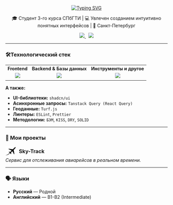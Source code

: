 <p align="center">
  <a href="https://github.com/Anton-Frontend-web3">
    <img src="https://readme-typing-svg.herokuapp.com?font=Fira+Code&weight=600&size=26&duration=4000&color=3399FF&center=true&vCenter=true&width=450&lines=Привет!+Я+Антон+%F0%9F%91%8B;Frontend+разработчик;Создаю+современные+веб--приложения" alt="Typing SVG" />
  </a>
</p>

<p align="center">
  🎓 Студент 3-го курса СПбГТИ | 💻 Увлечен созданием интуитивно понятных интерфейсов | 📍 Санкт-Петербург
</p>

<p align="center">
  <a href="mailto:patokaanton@yandex.ru" style="margin-right: 8px;">
    <img src="https://img.shields.io/badge/-patokaanton@yandex.ru-D14836?style=flat-square&logo=yandex&logoColor=white" />
  </a>
  <a href="https://t.me/Anton_FrontendReact" target="_blank">
    <img src="https://img.shields.io/badge/-@Anton__FrontendReact-2CA5E0?style=flat-square&logo=telegram&logoColor=white" />
  </a>
</p>

---

### 🛠️Технологический стек

<table>
  <tr>
    <td align="center"><strong>Frontend</strong></td>
    <td align="center"><strong>Backend & Базы данных</strong></td>
    <td align="center"><strong>Инструменты и другое</strong></td>
  </tr>
  <tr>
    <td align="center">
      <img src="https://skillicons.dev/icons?i=js,ts,react,nextjs,redux,html,css,tailwind" />
    </td>
    <td align="center">
      <img src="https://skillicons.dev/icons?i=nodejs,postgresql,docker" />
    </td>
    <td align="center">
      <img src="https://skillicons.dev/icons?i=git,figma,bun" />
    </td>
  </tr>
</table>

**А также:**
-   **UI-библиотеки:** `shadcn/ui`
-   **Асинхронные запросы:** `Tanstack Query (React Query)`
-   **Геоданные:** `Turf.js`
-   **Линтеры:** `ESLint`, `Prettier`
-   **Методологии:** `БЭМ`, `KISS`, `DRY`, `SOLID`

---

### 🚀 Мои проекты

<p>
  <a href="https://github.com/Anton-Frontend-web3/Sky-Track" target="_blank" style="display: inline-flex; align-items: center; text-decoration: none;">
    <img src="https://raw.githubusercontent.com/Anton-Frontend-web3/AssetsImage/refs/heads/main/CompanyLogo.svg" alt="Sky-Track Logo" width="32" height="32" style="margin-right: 10px;"/>
    <strong style="font-size: 16px;">Sky-Track</strong>
  </a>
  <br>
  <em>Cервис для отслеживания авиарейсов в реальном времени.</em>
</p>

---

### 🗣️ Языки

-   **Русский** — Родной
-   **Английский** — B1-B2 (Intermediate)
